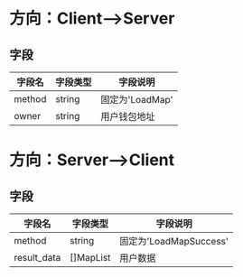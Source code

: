# 方向：Client-->Server
## 字段
| 字段名 | 字段类型 | 字段说明 |
|-------|-------|-------|
| method  | string  | 固定为'LoadMap'  |
| owner  | string  | 用户钱包地址  |



# 方向：Server-->Client
## 字段
| 字段名 | 字段类型 | 字段说明 |
|-------|-------|-------|
| method  | string  | 固定为'LoadMapSuccess'  |
| result_data  | []MapList  | 用户数据  |
